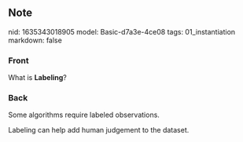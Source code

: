 ## Note
nid: 1635343018905
model: Basic-d7a3e-4ce08
tags: 01_instantiation
markdown: false

### Front
What is <b>Labeling</b>?

### Back
Some algorithms require labeled observations.
<div>
  Labeling can help add human judgement to the dataset.
</div>
